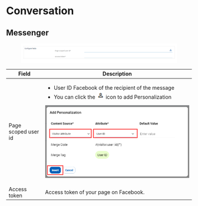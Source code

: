# Conversation

## Messenger

<figure><img src="../../../.gitbook/assets/Destination - Conversation - Messenger.png" alt=""><figcaption></figcaption></figure>

| Field               | Description                                                                                                                                                                                                                                                                  |
| ------------------- | ---------------------------------------------------------------------------------------------------------------------------------------------------------------------------------------------------------------------------------------------------------------------------- |
| Page scoped user id | <ul><li>User ID Facebook of the recipient of the message</li><li>You can click the <img src="../../../.gitbook/assets/image (639).png" alt=""> icon to add Personalization</li></ul><p><img src="../../../.gitbook/assets/image (3817).png" alt="" data-size="original"></p> |
| Access token        | Access token of your page on Facebook.                                                                                                                                                                                                                                       |
